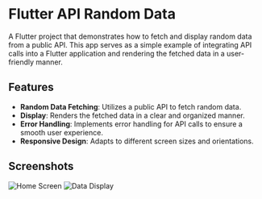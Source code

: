 # Flutter API Random Data 

A Flutter project that demonstrates how to fetch and display random data from a public API. This app serves as a simple example of integrating API calls into a Flutter application and rendering the fetched data in a user-friendly manner.

## Features

- **Random Data Fetching**: Utilizes a public API to fetch random data.
- **Display**: Renders the fetched data in a clear and organized manner.
- **Error Handling**: Implements error handling for API calls to ensure a smooth user experience.
- **Responsive Design**: Adapts to different screen sizes and orientations.

## Screenshots

![Home Screen](screenshots/home_screen.png)
![Data Display](screenshots/data_display.png)
